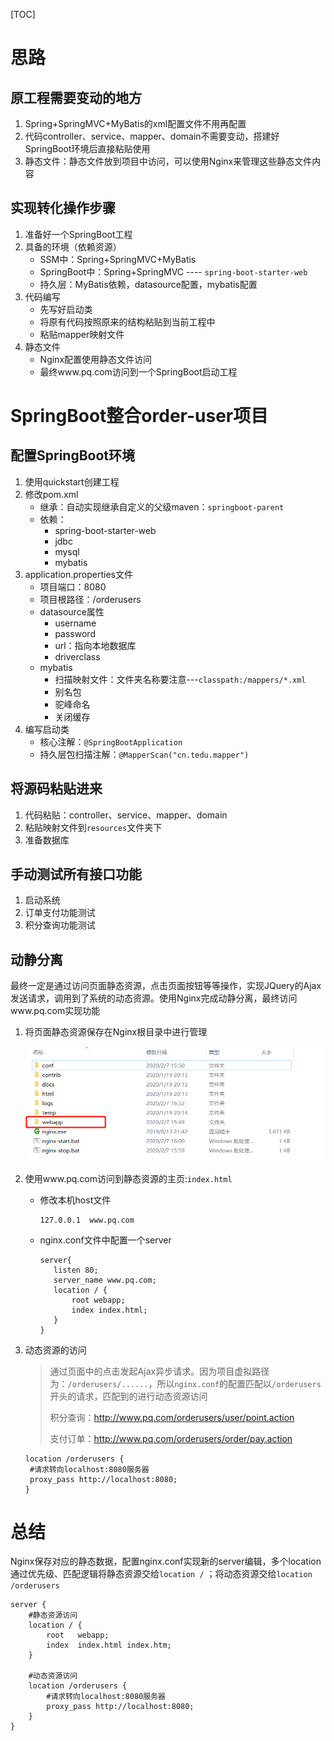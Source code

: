 [TOC]

# 思路

## 原工程需要变动的地方

1. Spring+SpringMVC+MyBatis的xml配置文件不用再配置
2. 代码controller、service、mapper、domain不需要变动，搭建好SpringBoot环境后直接粘贴使用
3. 静态文件：静态文件放到项目中访问，可以使用Nginx来管理这些静态文件内容

## 实现转化操作步骤

1. 准备好一个SpringBoot工程
2. 具备的环境（依赖资源）
   - SSM中：Spring+SpringMVC+MyBatis
   - SpringBoot中：Spring+SpringMVC ---- `spring-boot-starter-web`
   - 持久层：MyBatis依赖，datasource配置，mybatis配置
3. 代码编写
   - 先写好启动类
   - 将原有代码按照原来的结构粘贴到当前工程中
   - 粘贴mapper映射文件
4. 静态文件
   - Nginx配置使用静态文件访问
   - 最终www.pq.com访问到一个SpringBoot启动工程



# SpringBoot整合order-user项目

## 配置SpringBoot环境

1. 使用quickstart创建工程
2. 修改pom.xml
   - 继承：自动实现继承自定义的父级maven：`springboot-parent`
   - 依赖：
     - spring-boot-starter-web
     - jdbc
     - mysql
     - mybatis
3. application.properties文件
   - 项目端口：8080
   - 项目根路径：/orderusers
   - datasource属性
     - username
     - password
     - url：指向本地数据库
     - driverclass
   - mybatis
     - 扫描映射文件：文件夹名称要注意---`classpath:/mappers/*.xml`
     - 别名包
     - 驼峰命名
     - 关闭缓存
4. 编写启动类
   - 核心注解：`@SpringBootApplication`
   - 持久层包扫描注解：`@MapperScan("cn.tedu.mapper")`



## 将源码粘贴进来

1. 代码粘贴：controller、service、mapper、domain
2. 粘贴映射文件到`resources`文件夹下
3. 准备数据库

## 手动测试所有接口功能

1. 启动系统
2. 订单支付功能测试
3. 积分查询功能测试

## 动静分离

最终一定是通过访问页面静态资源，点击页面按钮等等操作，实现JQuery的Ajax发送请求，调用到了系统的动态资源。使用Nginx完成动静分离，最终访问www.pq.com实现功能

1. 将页面静态资源保存在Nginx根目录中进行管理

   ![](img\springboot下的Nginx动静分离.png)

2. 使用www.pq.com访问到静态资源的主页:`index.html`

   - 修改本机host文件

     ```
     127.0.0.1	www.pq.com
     ```

   - nginx.conf文件中配置一个server

     ```shell
     server{
     	listen 80;
     	server_name www.pq.com;
     	location / {
     		root webapp;
     		index index.html;
     	}
     }
     ```

3. 动态资源的访问

   > 通过页面中的点击发起Ajax异步请求。因为项目虚拟路径为：`/orderusers/......`，所以`nginx.conf`的配置匹配以`/orderusers`开头的请求，匹配到的进行动态资源访问
   >
   > 积分查询：http://www.pq.com/orderusers/user/point.action
   >
   > 支付订单：http://www.pq.com/orderusers/order/pay.action

   ```shell
   location /orderusers {
   	#请求转向localhost:8080服务器
   	proxy_pass http://localhost:8080;
   }
   ```

   

# 总结

​	Nginx保存对应的静态数据，配置nginx.conf实现新的server编辑，多个location通过优先级、匹配逻辑将静态资源交给`location /` ；将动态资源交给`location /orderusers`

```shell
server {
    #静态资源访问
    location / {
        root   webapp;
        index  index.html index.htm;
    }

    #动态资源访问
    location /orderusers {
    	#请求转向localhost:8080服务器
        proxy_pass http://localhost:8080;
    }
}
```


